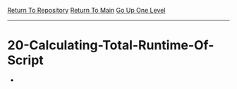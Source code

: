 [Return To Repository](https://github.com/ElkyBoy/piholeparser/)
[Return To Main](https://github.com/ElkyBoy/piholeparser/blob/master/RecentRunLogs/Mainlog.md)
[Go Up One Level](https://github.com/ElkyBoy/piholeparser/blob/master/RecentRunLogs/TopLevelScripts/.md)
____________________________________
# 20-Calculating-Total-Runtime-Of-Script
* 
